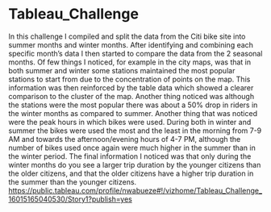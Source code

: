 # Tableau_Challenge
In this challenge I compiled and split the data from the Citi bike site into summer months and winter months. After identifying and combining each specific month’s data I then started to compare the data from the 2 seasonal months. Of few things I noticed, for example in the city maps, was that in both summer and winter some stations maintained the most popular stations to start from due to the concentration of points on the map. This information was then reinforced by the table data which showed a clearer comparison to the cluster of the map. Another thing noticed was although the stations were the most popular there was about a 50% drop in riders in the winter months as compared to summer. Another thing that was noticed were the peak hours in which bikes were used. During both in winter and summer the bikes were used the most and the least in the morning from 7-9 AM and towards the afternoon/evening hours of 4-7 PM, although the number of bikes used once again were much higher in the summer than in the winter period. The final information I noticed was that only during the winter months do you see a larger trip duration by the younger citizens than the older citizens, and that the older citizens have a higher trip duration in the summer than the younger citizens. 
https://public.tableau.com/profile/nwabueze#!/vizhome/Tableau_Challenge_16015165040530/Story1?publish=yes
